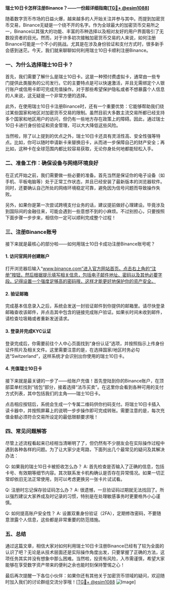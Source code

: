 **瑞士10日卡怎样注册Binance？——一份超详细指南[[TG💪+ @esim1088](https://t.me/s/esim1088)]**

随着数字货币市场的日益火爆，越来越多的人开始关注并参与其中。而提到加密货币交易，Binance无疑是一个绕不开的名字。作为全球最大的加密货币交易所之一，Binance以其强大的功能、丰富的币种选择以及相对友好的用户界面吸引了无数投资者的目光。然而，对于许多初次接触加密货币交易的人来说，如何注册Binance可能是一个不小的挑战。尤其是在涉及身份验证和支付方式时，很多新手会感到迷茫。今天，我们就来聊聊如何利用瑞士10日卡顺利注册Binance。

### 一、为什么选择瑞士10日卡？

首先，我们需要了解什么是瑞士10日卡。这是一种预付费虚拟卡，通常由一些专门提供此类服务的公司发行。它的主要特点是可以快速激活，并且无需绑定个人银行账户或信用卡即可完成充值操作。对于那些希望保护隐私或者不想暴露个人信息的人来说，这无疑是一个非常方便的选择。

此外，在使用瑞士10日卡注册Binance时，还有一个重要优势：它能够帮助我们绕过某些国家和地区对加密货币交易的限制。虽然目前大多数主流交易所都已经支持多个国家和地区用户的访问，但仍有一些地方存在政策上的障碍。因此，通过瑞士10日卡进行身份验证和资金管理，可以大大降低这些风险。

当然啦，除了以上提到的优点之外，瑞士10日卡还具有灵活性高、安全性强等特点。比如，你可以随时申请新卡来替换旧卡，从而进一步保障自己的财产安全；再比如，这种卡在全球范围内都比较容易获取，无论你身处何地都能轻松入手。

### 二、准备工作：确保设备与网络环境良好

在正式开始之前，我们需要做一些必要的准备。首先当然是保证你的电子设备（如手机、平板电脑等）处于正常工作状态，并且已经安装了最新版本的浏览器软件。同时，还要确认自己所处的网络环境稳定可靠，避免因为信号问题而导致操作失败。

另外，如果你是第一次尝试跨境支付业务的话，建议提前做好心理建设。毕竟涉及到国际间的金融往来，可能会遇到一些意想不到的小麻烦。不过别担心，只要按照下面步骤一步步来，相信你一定可以顺利完成整个过程！

### 三、注册Binance账号

接下来就是最核心的部分啦——如何用瑞士10日卡成功注册Binance账号呢？

#### 1. 访问官网并创建账户

打开浏览器后输入“www.binance.com”进入官方网站首页。点击右上角的“注册”按钮，然后根据提示填写相关信息，包括电子邮件地址、密码以及其他必要字段。记得设置一个强度足够高的密码哦，这样才能更好地保护你的资产安全。

#### 2. 验证邮箱

完成基本信息录入之后，系统会发送一封验证邮件到你提供的邮箱里。请尽快登录邮箱查收该邮件，并点击其中包含的链接完成账户验证。如果长时间未收到邮件，请检查垃圾箱或者重新发送请求。

#### 3. 登录并完成KYC认证

登录完成后，你需要前往个人中心页面找到“身份认证”选项，并按照指示上传身份证件照片及相关文件。这里需要注意的是，在选择国家/地区时务必勾选“Switzerland”，这样系统才会识别出你使用的瑞士10日卡。

#### 4. 充值瑞士10日卡

接下来就是最关键的一步了——给账户充值！首先登陆到你的Binance账户，在顶部菜单栏找到“钱包”部分，接着选择“法币买卖”。在这里你会看到各种可用的支付方式列表，其中包括我们的主角——瑞士10日卡。

点击相应按钮后，系统会生成一个专属二维码供你扫码支付。将瑞士10日卡插入读卡器中，并按照屏幕上的说明一步步操作即可完成转账。需要注意的是，每次充值金额必须符合交易所设定的最低限额要求哦！

### 四、常见问题解答

尽管上述流程看起来已经相当清晰明了了，但仍然有不少朋友会在实际操作过程中遇到各种各样的问题。为了让大家少走弯路，下面列出几个最常见的疑问及其解决办法：

Q: 如果我的瑞士10日卡被拒收怎么办？
A: 首先检查是否输入了正确的信息，包括卡号、有效期等细节内容。其次联系发卡机构确认是否存在异常情况。如果一切正常却依旧无法正常使用，则可以考虑更换另一张卡片试试看。

Q: 注册时忘记保存验证码怎么办？
A: 很遗憾，一旦验证码过期就无法找回了。所以强烈建议大家养成及时记录的习惯，特别是在处理敏感事务时更要格外小心谨慎。

Q: 如何提高账户安全性？
A: 设置双重身份验证（2FA），定期修改密码，不要随意泄露个人信息，这些都是非常重要的防范措施。

### 五、总结

通过这篇文章，相信大家对如何利用瑞士10日卡注册Binance已经有了较为全面的认识了吧？无论是从技术层面还是实际操作角度出发，只要掌握了正确的方法，这项任务其实并没有想象中那么困难。当然啦，投资有风险，入市需谨慎，希望大家能够在享受数字资产带来的便利之余也能时刻保持警惕之心！

最后再次提醒一下各位小伙伴：如果你还有其他关于加密货币领域的疑问，欢迎随时加入我们的讨论群组交流分享哦！[[TG💪+ @esim1088](https://t.me/s/esim1088) ![Image](https://i.postimg.cc/4NQfJmqS/Snipaste-2025-05-13-00-14-12.png)]
